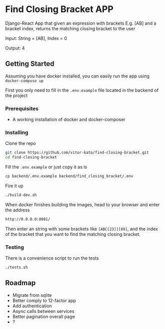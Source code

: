 # Find Closing Bracket APP

Django-React App that given an expression with brackets E.g. [AB] and a bracket index, returns the matching closing bracket to the user

Input:
String = [AB], Index = 0

Output: 4

## Getting Started

Assuming you have docker installed, you can easily run the app using `docker-compose up`

First you only need to fill in the `.env.example` file located in the backend of the project

### Prerequisites

- A working installation of docker and docker-composer

### Installing

Clone the repo

```sh
git clone https://github.com/vitor-kato/find-closing-bracket.git
cd find-closing-bracket
```

Fill the `.env.example` or just copy it as is

```sh
cp backend/.env.example backend/find_closing_bracket/.env
```

Fire it up

```sh
./build-dev.sh
```

When docker finishes building the images, head to your browser and enter the address

```sh
http://0.0.0.0:8081/
```

Then enter an string with some brackets like `[ABC[23]][89]`, and the index of the bracket that you want to find the matching closing bracket.

### Testing

There is a convenience script to run the tests

```sh
./tests.sh
```

## Roadmap

- Migrate from sqlite
- Better comply to 12-factor app
- Add authentication
- Async calls between services
- Better pagination overall page
- ?
